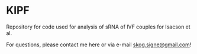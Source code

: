 # KIPF
Repository for code used for analysis of sRNA of IVF couples for Isacson et al. 

For questions, please contact me here or via e-mail skog.signe@gmail.com!
